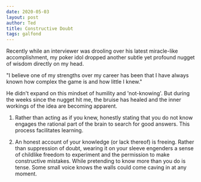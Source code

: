 ```yaml
---
date: 2020-05-03
layout: post
author: Ted
title: Constructive Doubt
tags: galfond
---
```

Recently while an interviewer was drooling over his latest miracle-like accomplishment, my poker idol dropped another subtle yet profound nugget of wisdom directly on my head.

"I believe one of my strengths over my career has been that I have always known how complex the game is and how little I knew."

He didn't expand on this mindset of humility and 'not-knowing'. But during the weeks since the nugget hit me, the bruise has healed and the inner workings of the idea are becoming apparent.

1. Rather than acting as if you knew, honestly stating that you do not know engages the rational part of the brain to search for good answers. This process facilitates learning.

2. An honest account of your knowledge (or lack thereof) is freeing. Rather than suppression of doubt, wearing it on your sleeve engenders a sense of childlike freedom to experiment and the permission to make constructive mistakes. While pretending to know more than you do is tense. Some small voice knows the walls could come caving in at any moment.
